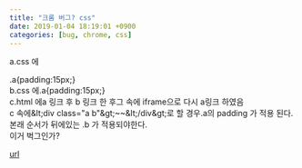 ```yaml
---
title: "크롬 버그? css"
date: 2019-01-04 18:19:01 +0900
categories: [bug, chrome, css]
---
```


a.css 에 

.a{padding:15px;}  
b.css 에.a{padding:15px;}  
c.html 에a 링크 후 b 링크 한 후그 속에 iframe으로 다시 a링크 하였음  
c 속에&amp;lt;div class="a b"&amp;gt;~~&amp;lt;/div&amp;gt;로 할 경우.a의 padding 가 적용 된다.본래 순서가 뒤에있는 .b 가 적용되야한다.  
이거 벅그인가?


[url](http://www.mins01.com/mh/tech/read/1231)